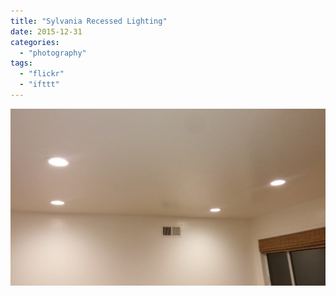 ```yaml
---
title: "Sylvania Recessed Lighting"
date: 2015-12-31
categories: 
  - "photography"
tags: 
  - "flickr"
  - "ifttt"
---
```


![](images/23447242994_2679b46cb8_b.jpg)
